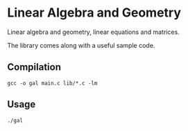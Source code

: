 # Linear Algebra and Geometry
 Linear algebra and geometry, linear equations and matrices.
 
 The library comes along with a useful sample code.

## Compilation

`gcc -o gal main.c lib/*.c -lm`

## Usage

`./gal`
